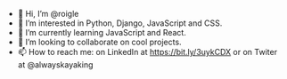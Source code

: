 - 👋 Hi, I’m @roigle
- 👀 I’m interested in Python, Django, JavaScript and CSS.
- 🌱 I’m currently learning JavaScript and React.
- 💞️ I’m looking to collaborate on cool projects.
- 📫 How to reach me: on LinkedIn at https://bit.ly/3uykCDX or on Twiter at @alwayskayaking

<!---
roigle/roigle is a ✨ special ✨ repository because its `README.md` (this file) appears on your GitHub profile.
You can click the Preview link to take a look at your changes.
--->
